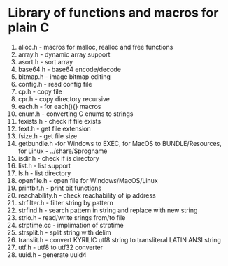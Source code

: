 # Library of functions and macros for plain C

1. alloc.h - macros for malloc, realloc and free functions
1. array.h - dynamic array support
1. asort.h - sort array
1. base64.h - base64 encode/decode
1. bitmap.h - image bitmap editing
2. config.h - read config file
3. cp.h - copy file
4. cpr.h - copy directory recursive
5. each.h - for each(){} macros
5. enum.h - converting C enums to strings
6. fexists.h - check if file exists
7. fext.h - get file extension
7. fsize.h - get file size
8. getbundle.h -for Windows to EXEC, for MacOS to BUNDLE/Resources, for Linux - ../share/$progname
9. isdir.h - check if is directory
10. list.h - list support
11. ls.h - list directory
12. openfile.h - open file for Windows/MacOS/Linux
13. printbit.h - print bit functions
14. reachability.h - check reachability of ip address
15. strfilter.h - filter string by pattern
16. strfind.h - search pattern in string and replace with new string
17. strio.h - read/write srings from/to file
18. strptime.cc - implimation of strptime
19. strsplit.h - split string with delim
20. translit.h - convert KYRILIC utf8 string to transliteral LATIN ANSI string
21. utf.h - utf8 to utf32 converter
22. uuid.h - generate uuid4
